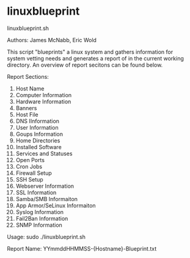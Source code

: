 # linuxblueprint

linuxblueprint.sh

Authors: James McNabb, Eric Wold

This script "blueprints" a linux system and gathers information for  
system vetting needs and generates a report of in the current working
directory. An overview of report secitons can be found below.

Report Sections:
1.  Host Name
2.  Computer Information
3.  Hardware Information
4.  Banners
5.  Host File
6.  DNS IInformation
7.  User Information
8.  Goups Information
9.  Home Directories
10. Installed Software
11. Services and Statuses
12. Open Ports
13. Cron Jobs
14. Firewall Setup
15. SSH Setup
16. Webserver Information
17. SSL Information
18. Samba/SMB Informaiton
19. App Armor/SeLinux Informaiton
20. Syslog Information
21. Fail2Ban Information
22. SNMP Information

Usage: sudo ./linuxblueprint.sh

Report Name: YYmmddHHMMSS-{Hostname}-Blueprint.txt